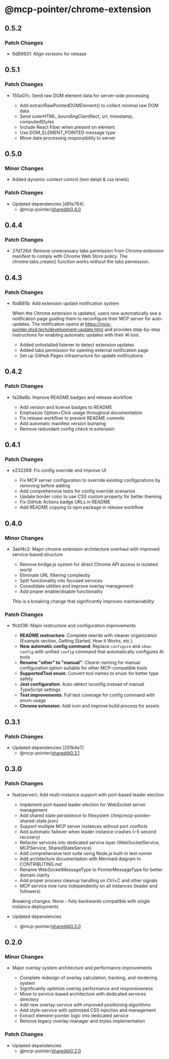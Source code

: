 # @mcp-pointer/chrome-extension

## 0.5.2

### Patch Changes

- 6d99931: Align versions for release

## 0.5.1

### Patch Changes

- 155a07c: Send raw DOM element data for server-side processing

  - Add extractRawPointedDOMElement() to collect minimal raw DOM data
  - Send outerHTML, boundingClientRect, url, timestamp, computedStyles
  - Include React Fiber when present on element
  - Use DOM_ELEMENT_POINTED message type
  - Move data processing responsibility to server

## 0.5.0

### Minor Changes

- Added dynamic context control (text detail & css levels)

### Patch Changes

- Updated dependencies [d91e764]
  - @mcp-pointer/shared@0.4.0

## 0.4.4

### Patch Changes

- 27d726d: Remove unnecessary tabs permission from Chrome extension manifest to comply with Chrome Web Store policy. The chrome.tabs.create() function works without the tabs permission.

## 0.4.3

### Patch Changes

- fbd881b: Add extension update notification system

  When the Chrome extension is updated, users now automatically see a notification page guiding them to reconfigure their MCP server for auto-updates. The notification opens at https://mcp-pointer.etsd.tech/development-update.html and provides step-by-step instructions for enabling automatic updates with their AI tool.

  - Added onInstalled listener to detect extension updates
  - Added tabs permission for opening external notification page
  - Set up GitHub Pages infrastructure for update notifications

## 0.4.2

### Patch Changes

- fa28a6b: Improve README badges and release workflow

  - Add version and license badges to README
  - Emphasize Option+Click usage throughout documentation
  - Fix release workflow to prevent README commits
  - Add automatic manifest version bumping
  - Remove redundant config check in extension

## 0.4.1

### Patch Changes

- e232269: Fix config override and improve UI

  - Fix MCP server configuration to override existing configurations by removing before adding
  - Add comprehensive tests for config override scenarios
  - Update border color to use CSS custom property for better theming
  - Fix GitHub Actions badge URLs in README
  - Add README copying to npm package in release workflow

## 0.4.0

### Minor Changes

- 3aef4c2: Major chrome extension architecture overhaul with improved service-based structure

  - Remove bridge.js system for direct Chrome API access in isolated world
  - Eliminate URL filtering complexity
  - Split functionality into focused services
  - Consolidate utilities and improve overlay management
  - Add proper enable/disable functionality

  This is a breaking change that significantly improves maintainability.

### Patch Changes

- ffcbf38: Major restructure and configuration improvements

  - **README restructure**: Complete rewrite with cleaner organization (Example section, Getting Started, How it Works, etc.)
  - **New automatic config command**: Replace `configure` and `show-config` with unified `config` command that automatically configures AI tools
  - **Rename "other" to "manual"**: Clearer naming for manual configuration option suitable for other MCP-compatible tools
  - **SupportedTool enum**: Convert tool names to enum for better type safety
  - **Jest configuration**: Auto-detect tsconfig instead of manual TypeScript settings
  - **Test improvements**: Full test coverage for config command with enum usage
  - **Chrome extension**: Add icon and improve build process for assets

## 0.3.1

### Patch Changes

- Updated dependencies [201b4e7]
  - @mcp-pointer/shared@0.3.1

## 0.3.0

### Patch Changes

- feat(server): Add multi-instance support with port-based leader election

  - Implement port-based leader election for WebSocket server management
  - Add shared state persistence to filesystem (/tmp/mcp-pointer-shared-state.json)
  - Support multiple MCP server instances without port conflicts
  - Add automatic failover when leader instance crashes (~5 second recovery)
  - Refactor services into dedicated service layer (WebSocketService, MCPService, SharedStateService)
  - Add comprehensive test suite using Node.js built-in test runner
  - Add architecture documentation with Mermaid diagram to CONTRIBUTING.md
  - Rename WebSocketMessageType to PointerMessageType for better domain clarity
  - Add proper process cleanup handling on Ctrl+C and other signals
  - MCP service now runs independently on all instances (leader and followers)

  Breaking changes: None - fully backwards compatible with single instance deployments

- Updated dependencies
  - @mcp-pointer/shared@0.3.0

## 0.2.0

### Minor Changes

- Major overlay system architecture and performance improvements

  - Complete redesign of overlay calculation, tracking, and rendering system
  - Significantly optimize overlay performance and responsiveness
  - Move to service-based architecture with dedicated services directory
  - Add new overlay-service with improved positioning algorithms
  - Add style-service with optimized CSS injection and management
  - Extract element-pointer logic into dedicated service
  - Remove legacy overlay-manager and styles implementation

### Patch Changes

- Updated dependencies
  - @mcp-pointer/shared@0.2.0
